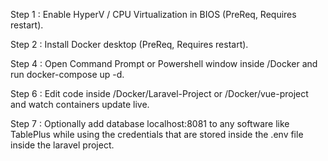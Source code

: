 Step 1 : Enable HyperV / CPU Virtualization in BIOS (PreReq, Requires restart).

Step 2 : Install Docker desktop (PreReq, Requires restart).

Step 4 : Open Command Prompt or Powershell window inside /Docker and run docker-compose up -d. 

Step 6 : Edit code inside /Docker/Laravel-Project or /Docker/vue-project and watch containers update live. 

Step 7 : Optionally add database localhost:8081 to any software like TablePlus while using the credentials that are stored inside the .env file inside the laravel project. 
